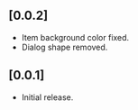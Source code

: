 ## [0.0.2]

* Item background color fixed.
* Dialog shape removed.


## [0.0.1]

* Initial release.
